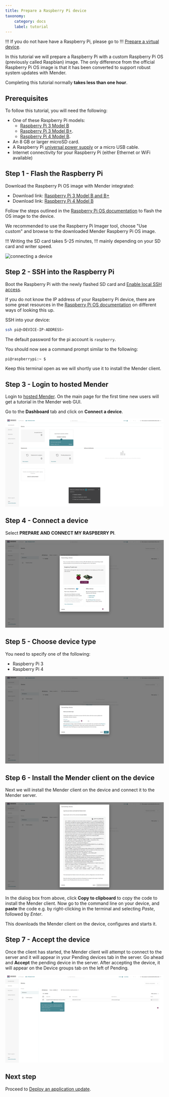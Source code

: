 ```yaml
---
title: Prepare a Raspberry Pi device
taxonomy:
    category: docs
    label: tutorial
---
```


!!! If you do not have have a Raspberry Pi, please go to
!!! [Prepare a virtual device](../02.Prepare-a-virtual-device/docs.md).

In this tutorial we will prepare a Raspberry Pi with a custom Raspberry Pi OS
(previously called Raspbian) image. The only difference from the official
Raspberry Pi OS image is that it has been converted to support robust system
updates with Mender.

Completing this tutorial normally **takes less than one hour**.

## Prerequisites

To follow this tutorial, you will need the following:

* One of these Raspberry Pi models:
  * [Raspberry Pi 3 Model B](https://www.raspberrypi.org/products/raspberry-pi-3-model-b/?target=_blank)
  * [Raspberry Pi 3 Model B+](https://www.raspberrypi.org/products/raspberry-pi-3-model-b-plus/?target=_blank).
  * [Raspberry Pi 4 Model B](https://www.raspberrypi.org/products/raspberry-pi-4-model-b/?target=_blank).
* An 8 GB or larger microSD card.
* A Raspberry Pi [universal power supply](https://www.raspberrypi.org/products/raspberry-pi-universal-power-supply?target=_blank) or a micro USB cable.
* Internet connectivity for your Raspberry Pi (either Ethernet or WiFi available)

## Step 1 - Flash the Raspberry Pi

Download the Raspberry Pi OS image with Mender integrated:
  * Download link: [Raspberry Pi 3 Model B and B+][raspios-buster-lite-raspberrypi3-mender.img.xz]
  * Download link: [Raspberry Pi 4 Model B][raspios-buster-lite-raspberrypi4-mender.img.xz]

<!--AUTOVERSION: "mender-%.img.xz"/mender-convert-client -->
[raspios-buster-lite-raspberrypi3-mender.img.xz]: https://d4o6e0uccgv40.cloudfront.net/2021-01-11-raspios-buster-armhf-lite/arm/2021-01-11-raspios-buster-armhf-lite-raspberrypi3-mender-2.5.1.img.xz
[raspios-buster-lite-raspberrypi4-mender.img.xz]: https://d4o6e0uccgv40.cloudfront.net/2021-01-11-raspios-buster-armhf-lite/arm/2021-01-11-raspios-buster-armhf-lite-raspberrypi4-mender-2.5.1.img.xz

Follow the steps outlined in the [Raspberry Pi OS documentation](https://www.raspberrypi.org/documentation/installation/installing-images?target=_blank)
to flash the OS image to the device.

We recommended to use the Raspberry Pi Imager tool, choose "Use custom" and
browse to the downloaded Mender Raspberry Pi OS image.

!!! Writing the SD card takes 5-25 minutes,
!!! mainly depending on your SD card and writer speed.

![connecting a device](image1.png)

## Step 2 - SSH into the Raspberry Pi

Boot the Raspberry Pi with the newly flashed SD card and
[Enable local SSH access](https://www.raspberrypi.org/documentation/remote-access/ssh/README.md?target=_blank).

If you do not know the IP address of your Raspberry Pi device, there are some
great resources in the
[Raspberry Pi OS documentation](https://www.raspberrypi.org/documentation/remote-access/ip-address.md?target=_blank)
on different ways of looking this up.

SSH into your device:

```bash
ssh pi@<DEVICE-IP-ADDRESS>
```

The default password for the pi account is `raspberry`.

You should now see a command prompt similar to the following:

```bash
pi@raspberrypi:~ $
```

Keep this terminal open as we will shortly use it to install the Mender client.

## Step 3 - Login to hosted Mender

Login to [hosted Mender](https://hosted.mender.io?target=_blank). On the main
page for the first time new users will get a tutorial in the Mender web GUI.

Go to the **Dashboard** tab and click on **Connect a device**.

![connecting a device](Image_0.png)

## Step 4 - Connect a device

Select **PREPARE AND CONNECT MY RASPBERRY PI**.

![connecting a device](Image_1.png)

## Step 5 - Choose device type

You need to specify one of the following:

- Raspberry Pi 3
- Raspberry Pi 4

![connecting a device](Image_2.png)

## Step 6 - Install the Mender client on the device

Next we will install the Mender client on the device and connect it to the Mender
server.

![accepting the device](Image_3.png)

In the dialog box from above, click **Copy to clipboard** to copy the code to
install the Mender client. Now go to the command line on your device, and
**paste** the code e.g. by right-clicking in the terminal and selecting *Paste*,
followed by *Enter*.

This downloads the Mender client on the device, configures and starts it.

## Step 7 - Accept the device

Once the client has started, the Mender client will attempt to connect to the
server and it will appear in your Pending devices tab in the server. Go ahead
and **Accept** the pending device in the server. After accepting the device, it
will appear on the Device groups tab on the left of Pending.

![connecting a device](Image_4.png)

## Next step

Proceed to [Deploy an application update](../../02.Deploy-an-application-update/docs.md).
